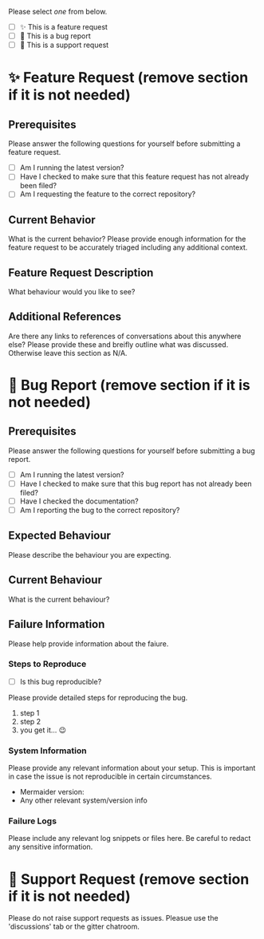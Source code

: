 Please select *one* from below.

- [ ] :sparkles: This is a feature request
- [ ] :bug: This is a bug report
- [ ] :thinking: This is a support request

<Please remove sections below where necessary>

# :sparkles: Feature Request (remove section if it is not needed)

## Prerequisites

Please answer the following questions for yourself before submitting a feature request.

- [ ] Am I running the latest version?
- [ ] Have I checked to make sure that this feature request has not already been filed?
- [ ] Am I requesting the feature to the correct repository?

## Current Behavior

What is the current behavior? Please provide enough information for the feature request to be accurately triaged including any additional context.

## Feature Request Description

What behaviour would you like to see?

## Additional References

Are there any links to references of conversations about this anywhere else? Please provide these and breifly outline what was discussed. Otherwise leave this section as N/A.

# :bug: Bug Report (remove section if it is not needed)

## Prerequisites

Please answer the following questions for yourself before submitting a bug report.

- [ ] Am I running the latest version?
- [ ] Have I checked to make sure that this bug report has not already been filed?
- [ ] Have I checked the documentation?
- [ ] Am I reporting the bug to the correct repository?

## Expected Behaviour

Please describe the behaviour you are expecting.

## Current Behaviour

What is the current behaviour?

## Failure Information

Please help provide information about the faiure.

### Steps to Reproduce

- [ ] Is this bug reproducible?

Please provide detailed steps for reproducing the bug.

1. step 1
2. step 2
3. you get it... :wink:

### System Information

Please provide any relevant information about your setup. This is important in case the issue is not reproducible in certain circumstances.

* Mermaider version: 
* Any other relevant system/version info

### Failure Logs

Please include any relevant log snippets or files here. Be careful to redact any sensitive information.

# :thinking: Support Request (remove section if it is not needed)

Please do not raise support requests as issues. Pleasue use the 'discussions' tab or the gitter chatroom.

